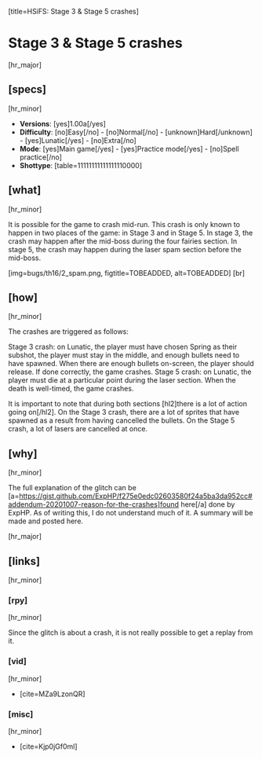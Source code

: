 [title=HSiFS: Stage 3 & Stage 5 crashes]
# Stage 3 & Stage 5 crashes
[hr_major]

## [specs]
[hr_minor]

* **Versions**: [yes]1.00a[/yes]
* **Difficulty**: [no]Easy[/no] - [no]Normal[/no] - [unknown]Hard[/unknown] - [yes]Lunatic[/yes] - [no]Extra[/no]
* **Mode**: [yes]Main game[/yes] -  [yes]Practice mode[/yes] - [no]Spell practice[/no]
* **Shottype**: [table=11111111111111110000]


## [what] 
[hr_minor]

It is possible for the game to crash mid-run. This crash is only known to happen in two places of the game: in Stage 3 and in Stage 5.
In stage 3, the crash may happen after the mid-boss during the four fairies section.
In stage 5, the crash may happen during the laser spam section before the mid-boss.

[img=bugs/th16/2_spam.png, figtitle=TOBEADDED, alt=TOBEADDED] [br]

## [how]
[hr_minor]

The crashes are triggered as follows:

Stage 3 crash: on Lunatic, the player must have chosen Spring as their subshot, the player must stay in the middle, and enough bullets need to have spawned. When there are enough bullets on-screen, the player should release. If done correctly, the game crashes.
Stage 5 crash: on Lunatic, the player must die at a particular point during the laser section. When the death is well-timed, the game crashes.

It is important to note that during both sections [hl2]there is a lot of action going on[/hl2]. On the Stage 3 crash, there are a lot of sprites that have spawned as a result from having cancelled the bullets. On the Stage 5 crash, a lot of lasers are cancelled at once.

## [why]
[hr_minor]

The full explanation of the glitch can be [a=https://gist.github.com/ExpHP/f275e0edc02603580f24a5ba3da952cc#addendum-20201007-reason-for-the-crashes]found here[/a] done by ExpHP. As of writing this, I do not understand much of it. A summary will be made and posted here.

[hr_major]
## [links]
[hr_minor]
### [rpy]
[hr_minor]

Since the glitch is about a crash, it is not really possible to get a replay from it.

### [vid]
[hr_minor]

+ [cite=MZa9LzonQR]

### [misc]
[hr_minor]

+ [cite=Kjp0jGf0ml]
